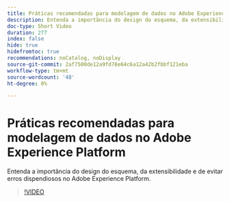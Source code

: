 ```yaml
---
title: Práticas recomendadas para modelagem de dados no Adobe Experience Platform
description: Entenda a importância do design do esquema, da extensibilidade e de evitar erros dispendiosos no Adobe Experience Platform.
doc-type: Short Video
duration: 277
index: false
hide: true
hidefromtoc: true
recommendations: noCatalog, noDisplay
source-git-commit: 2af7500de12a9fd78e64c6a12a42b2fbbf121eba
workflow-type: tm+mt
source-wordcount: '48'
ht-degree: 0%

---
```



# Práticas recomendadas para modelagem de dados no Adobe Experience Platform

Entenda a importância do design do esquema, da extensibilidade e de evitar erros dispendiosos no Adobe Experience Platform.

<!-- 85_S655_3442541_276_best-practices-for-data-modeling-in-adobe-experience-platform -->
>[!VIDEO](https://video.tv.adobe.com/v/3458291/?learn=on&enablevpops=true)
